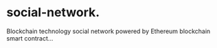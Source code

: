 # social-network.
Blockchain technology social network powered by Ethereum blockchain smart contract...
